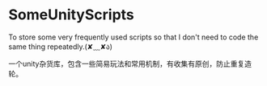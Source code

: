 # SomeUnityScripts

To store some very frequently used scripts so that I don't need to code the same thing repeatedly.(✘﹏✘ა)

一个unity杂货库，包含一些简易玩法和常用机制，有收集有原创，防止重复造轮。